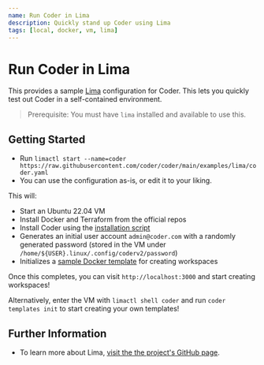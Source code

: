 ```yaml
---
name: Run Coder in Lima
description: Quickly stand up Coder using Lima
tags: [local, docker, vm, lima]
---
```


# Run Coder in Lima

This provides a sample [Lima](https://github.com/lima-vm/lima) configuration for Coder.
This lets you quickly test out Coder in a self-contained environment.

> Prerequisite: You must have `lima` installed and available to use this.

## Getting Started

- Run `limactl start --name=coder https://raw.githubusercontent.com/coder/coder/main/examples/lima/coder.yaml`
- You can use the configuration as-is, or edit it to your liking.

This will:

- Start an Ubuntu 22.04 VM
- Install Docker and Terraform from the official repos
- Install Coder using the [installation script](https://coder.com/docs/coder-oss/latest/install#installsh)
- Generates an initial user account `admin@coder.com` with a randomly generated password (stored in the VM under `/home/${USER}.linux/.config/coderv2/password`)
- Initializes a [sample Docker template](https://github.com/coder/coder/tree/main/examples/templates/docker) for creating workspaces

Once this completes, you can visit `http://localhost:3000` and start creating workspaces!

Alternatively, enter the VM with `limactl shell coder` and run `coder templates init` to start creating your own templates!

## Further Information

- To learn more about Lima, [visit the the project's GitHub page](https://github.com/lima-vm/lima/).
